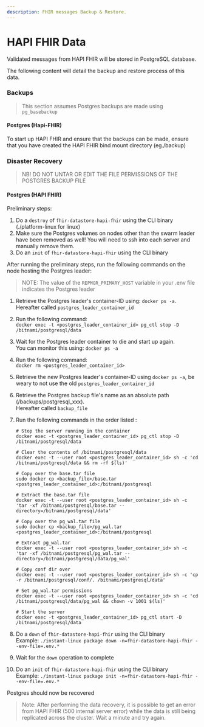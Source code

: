 ```yaml
---
description: FHIR messages Backup & Restore.
---
```


# HAPI FHIR Data

Validated messages from HAPI FHIR will  be stored in PostgreSQL database.

The following content will detail the backup and restore process of this data.

### Backups

> This section assumes Postgres backups are made using `pg_basebackup`

#### Postgres (Hapi-FHIR)

To start up HAPI FHIR and ensure that the backups can be made, ensure that you have created the HAPI FHIR bind mount directory (eg./backup)

### Disaster Recovery

> NB! DO NOT UNTAR OR EDIT THE FILE PERMISSIONS OF THE POSTGRES BACKUP FILE

#### Postgres (HAPI FHIR)

Preliminary steps:

1. Do a `destroy` of `fhir-datastore-hapi-fhir` using the CLI binary (./platform-linux for linux)
2. Make sure the Postgres volumes on nodes other than the swarm leader have been removed as well! You will need to ssh into each server and manually remove them.
3. Do an `init` of `fhir-datastore-hapi-fhir` using the CLI binary

After running the preliminary steps, run the following commands on the node hosting the Postgres leader:

> NOTE: The value of the `REPMGR_PRIMARY_HOST` variable in your .env file indicates the Postgres leader

1. Retrieve the Postgres leader's container-ID using: `docker ps -a`. \
   Hereafter called `postgres_leader_container_id`
2. Run the following command: \
   `docker exec -t <postgres_leader_container_id> pg_ctl stop -D /bitnami/postgresql/data`
3. Wait for the Postgres leader container to die and start up again. \
   You can monitor this using: `docker ps -a`
4. Run the following command: \
   &#x20;`docker rm <postgres_leader_container_id>`
5. Retrieve the new Postgres leader's container-ID using `docker ps -a`, be weary to not use the old `postgres_leader_container_id`
6. Retrieve the Postgres backup file's name as an absolute path (/backups/postgresql\_xxx).\
   Hereafter called `backup_file`
7.  Run the following commands in the order listed :

    ```
    # Stop the server running in the container
    docker exec -t <postgres_leader_container_id> pg_ctl stop -D /bitnami/postgresql/data

    # Clear the contents of /bitnami/postgresql/data
    docker exec -t --user root <postgres_leader_container_id> sh -c 'cd /bitnami/postgresql/data && rm -rf $(ls)'

    # Copy over the base.tar file
    sudo docker cp <backup_file>/base.tar <postgres_leader_container_id>:/bitnami/postgresql

    # Extract the base.tar file
    docker exec -t --user root <postgres_leader_container_id> sh -c 'tar -xf /bitnami/postgresql/base.tar --directory=/bitnami/postgresql/data'

    # Copy over the pg_wal.tar file
    sudo docker cp <backup_file>/pg_wal.tar <postgres_leader_container_id>:/bitnami/postgresql

    # Extract pg_wal.tar
    docker exec -t --user root <postgres_leader_container_id> sh -c 'tar -xf /bitnami/postgresql/pg_wal.tar --directory=/bitnami/postgresql/data/pg_wal'

    # Copy conf dir over
    docker exec -t --user root <postgres_leader_container_id> sh -c 'cp -r /bitnami/postgresql/conf/. /bitnami/postgresql/data'

    # Set pg_wal.tar permissions
    docker exec -t --user root <postgres_leader_container_id> sh -c 'cd /bitnami/postgresql/data/pg_wal && chown -v 1001 $(ls)'

    # Start the server
    docker exec -t <postgres_leader_container_id> pg_ctl start -D /bitnami/postgresql/data
    ```
8. Do a `down` of `fhir-datastore-hapi-fhir` using the CLI binary\
   Example: `./instant-linux package down -n=fhir-datastore-hapi-fhir --env-file=.env.*`
9. Wait for the `down` operation to complete
10. Do an `init` of `fhir-datastore-hapi-fhir` using the CLI binary\
    Example: `./instant-linux package init -n=fhir-datastore-hapi-fhir --env-file=.env.*`

Postgres should now be recovered

> Note: After performing the data recovery, it is possible to get an error from HAPI FHIR (500 internal server error) while the data is still being replicated across the cluster. Wait a minute and try again.
